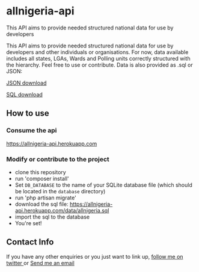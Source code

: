 # allnigeria-api
This API aims to provide needed structured national data for use by developers

This API aims to provide needed structured national data for use by developers and other individuals or organisations. For now, data available includes all states, LGAs, Wards and Polling units correctly structured with the hierarchy. Feel free to use or contribute. Data is also provided as .sql or JSON:

<a href="https://allnigeria-api.herokuapp.com/data/allnigeria.json" target="_blank"> JSON download </a>

<a href="https://allnigeria-api.herokuapp.com/data/allnigeria.sql" target="_blank"> SQL download </a>


## How to use

### Consume the api
https://allnigeria-api.herokuapp.com

### Modify or contribute to the project
- clone this repository
- run 'composer install'
- Set `DB_DATABASE` to the name of your SQLite database file (which should be located in the `database` directory)
- run 'php artisan migrate'
- download the sql file: https://allnigeria-api.herokuapp.com/data/allnigeria.sql
- import the sql to the database
- You're set!

## Contact Info
If you have any other enquiries or you just want to link up, <a href="https://twitter.com/_aligorithm" target="_blank"> follow me on twitter </a> or <a href="mailto:aliyisa@outlook.com" target="_blank"> Send me an email </a>
